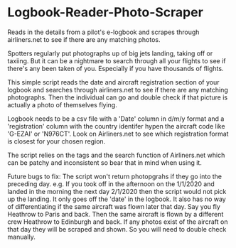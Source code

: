 # Logbook-Reader-Photo-Scraper
Reads in the details from a pilot's e-logbook and scrapes through airliners.net to see if there are any matching photos.

Spotters regularly put photographs up of big jets landing, taking off or taxiing. But it can be a nightmare to search through all your flights to see if there's any been taken of you. Especially if you have thousands of flights.

This simple script reads the date and aircraft registration section of your logbook and searches through airliners.net to see if there are any matching photographs. Then the individual can go and double check if that picture is actually a photo of themselves flying.

Logbook needs to be a csv file with a 'Date' column in d/m/y format and a 'registration' column with the country identifer hypen the aircraft code like 'G-EZAI' or 'N976CT'. Look on Airliners.net to see which registration format is closest for your chosen region.

The script relies on the tags and the search function of Airliners.net which can be patchy and inconsistent so bear that in mind when using it.

Future bugs to fix:
The script won't return photopgrahs if they go into the preceding day. e.g. If you took off in the afternoon on the 1/1/2020 and landed in the morning the next day 2/1/2020 then the script would not pick up the landing. It only goes off the 'date' in the logbook.
It also has no way of differentiating if the same aircraft was flown later that day. Say you fly Heathrow to Paris and back. Then the same aircraft is flown by a different crew Heathrow to Edinburgh and back. If any photos exist of the aircraft on that day they will be scraped and shown. So you will need to double check manually.
